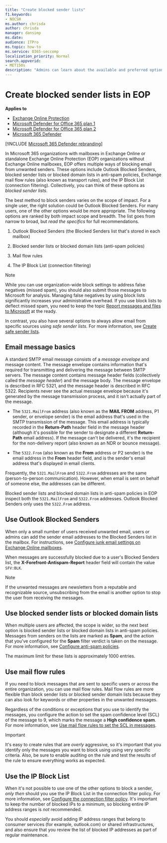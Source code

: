 ```yaml
---
title: "Create blocked sender lists"
f1.keywords:
- NOCSH
ms.author: chrisda
author: chrisda
manager: dansimp
ms.date:
audience: ITPro
ms.topic: how-to
ms.service: O365-seccomp
localization_priority: Normal
search.appverid:
- MET150s
description: "Admins can learn about the available and preferred options to block inbound messages in Exchange Online Protection (EOP)."
---
```


# Create blocked sender lists in EOP

**Applies to**
- [Exchange Online Protection](https://go.microsoft.com/fwlink/?linkid=2148611)
- [Microsoft Defender for Office 365 plan 1](https://go.microsoft.com/fwlink/?linkid=2148715)
- [Microsoft Defender for Office 365 plan 2](https://go.microsoft.com/fwlink/?linkid=2148715)
- [Microsoft 365 Defender](https://go.microsoft.com/fwlink/?linkid=2118804)

[!INCLUDE [Microsoft 365 Defender rebranding](../includes/microsoft-defender-for-office.md)]


In Microsoft 365 organizations with mailboxes in Exchange Online or standalone Exchange Online Protection (EOP) organizations without Exchange Online mailboxes, EOP offers multiple ways of blocking email from unwanted senders. These options include Outlook Blocked Senders, blocked sender lists or blocked domain lists in anti-spam policies, Exchange mail flow rules (also known as transport rules), and the IP Block List (connection filtering). Collectively, you can think of these options as _blocked sender lists_.

The best method to block senders varies on the scope of impact. For a single user, the right solution could be Outlook Blocked Senders. For many users, one of the other options would be more appropriate. The following options are ranked by both impact scope and breadth. The list goes from narrow to broad, but *read the specifics* for full recommendations.

1. Outlook Blocked Senders (the Blocked Senders list that's stored in each mailbox)

2. Blocked sender lists or blocked domain lists (anti-spam policies)

3. Mail flow rules

4. The IP Block List (connection filtering)

> [!NOTE]
> While you can use organization-wide block settings to address false negatives (missed spam), you should also submit those messages to Microsoft for analysis. Managing false negatives by using block lists significantly increases your administrative overhead. If you use block lists to deflect missed spam, you need to keep the topic [Report messages and files to Microsoft](report-junk-email-messages-to-microsoft.md) at the ready.

In contrast, you also have several options to always allow email from specific sources using _safe sender lists_. For more information, see [Create safe sender lists](create-safe-sender-lists-in-office-365.md).

## Email message basics

A standard SMTP email message consists of a *message envelope* and message content. The message envelope contains information that's required for transmitting and delivering the message between SMTP servers. The message content contains message header fields (collectively called the *message header*) and the message body. The message envelope is described in RFC 5321, and the message header is described in RFC 5322. Recipients never see the actual message envelope because it's generated by the message transmission process, and it isn't actually part of the message.

- The `5321.MailFrom` address (also known as the **MAIL FROM** address, P1 sender, or envelope sender) is the email address that's used in the SMTP transmission of the message. This email address is typically recorded in the **Return-Path** header field in the message header (although it's possible for the sender to designate a different **Return-Path** email address). If the message can't be delivered, it's the recipient for the non-delivery report (also known as an NDR or bounce message).

- The `5322.From` (also known as the **From** address or P2 sender) is the email address in the **From** header field, and is the sender's email address that's displayed in email clients.

Frequently, the `5321.MailFrom` and `5322.From` addresses are the same (person-to-person communication). However, when email is sent on behalf of someone else, the addresses can be different.

Blocked sender lists and blocked domain lists in anti-spam policies in EOP inspect both the `5321.MailFrom` and `5322.From` addresses. Outlook Blocked Senders only uses the `5322.From` address.

## Use Outlook Blocked Senders

When only a small number of users received unwanted email, users or admins can add the sender email addresses to the Blocked Senders list in the mailbox. For instructions, see [Configure junk email settings on Exchange Online mailboxes](configure-junk-email-settings-on-exo-mailboxes.md).

When messages are successfully blocked due to a user's Blocked Senders list, the **X-Forefront-Antispam-Report** header field will contain the value `SFV:BLK`.

> [!NOTE]
> If the unwanted messages are newsletters from a reputable and recognizable source, unsubscribing from the email is another option to stop the user from receiving the messages.

## Use blocked sender lists or blocked domain lists

When multiple users are affected, the scope is wider, so the next best option is blocked sender lists or blocked domain lists in anti-spam policies. Messages from senders on the lists are marked as **Spam**, and the action that you've configured for the **Spam** filter verdict is taken on the message. For more information, see [Configure anti-spam policies](configure-your-spam-filter-policies.md).

The maximum limit for these lists is approximately 1000 entries.

## Use mail flow rules

If you need to block messages that are sent to specific users or across the entire organization, you can use mail flow rules. Mail flow rules are more flexible than block sender lists or blocked sender domain lists because they can also look for keywords or other properties in the unwanted messages.

Regardless of the conditions or exceptions that you use to identify the messages, you configure the action to set the spam confidence level (SCL) of the message to 9, which marks the message a **High confidence spam**. For more information, see [Use mail flow rules to set the SCL in messages](use-mail-flow-rules-to-set-the-spam-confidence-level-scl-in-messages.md).

> [!IMPORTANT]
> It's easy to create rules that are *overly* aggressive, so it's important that you identify only the messages you want to block using using very specific criteria. Also, be sure to enable auditing on the rule and test the results of the rule to ensure everything works as expected.

## Use the IP Block List

When it's not possible to use one of the other options to block a sender, *only then* should you use the IP Block List in the connection filter policy. For more information, see [Configure the connection filter policy](configure-the-connection-filter-policy.md). It's important to keep the number of blocked IPs to a minimum, so blocking entire IP address ranges is *not* recommended.

You should *especially* avoid adding IP address ranges that belong to consumer services (for example, outlook.com) or shared infrastructures, and also ensure that you review the list of blocked IP addresses as part of regular maintenance.
